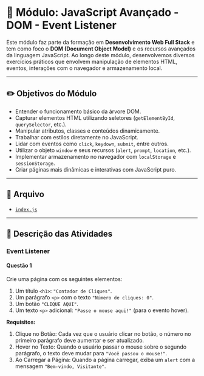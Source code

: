 # 🚀 Módulo: JavaScript Avançado - DOM - Event Listener

Este módulo faz parte da formação em **Desenvolvimento Web Full Stack** e tem como foco o **DOM (Document Object Model)** e os recursos avançados da linguagem JavaScript. Ao longo deste módulo, desenvolvemos diversos exercícios práticos que envolvem manipulação de elementos HTML, eventos, interações com o navegador e armazenamento local.

---

## ✏️ Objetivos do Módulo

- Entender o funcionamento básico da árvore DOM.
- Capturar elementos HTML utilizando seletores (`getElementById`, `querySelector`, etc.).
- Manipular atributos, classes e conteúdos dinamicamente.
- Trabalhar com estilos diretamente no JavaScript.
- Lidar com eventos como `click`, `keydown`, `submit`, entre outros.
- Utilizar o objeto `window` e seus recursos (`alert`, `prompt`, `location`, etc.).
- Implementar armazenamento no navegador com `localStorage` e `sessionStorage`.
- Criar páginas mais dinâmicas e interativas com JavaScript puro.

---

## 📂 Arquivo

- [`index.js`](./index.js)

---

## 📌 Descrição das Atividades

### Event Listener

#### Questão 1

Crie uma página com os seguintes elementos:

1. Um título `<h1>`: `"Contador de Cliques"`.
2. Um parágrafo `<p>` com o texto `"Número de cliques: 0"`.
3. Um botão `"CLIQUE AQUI"`.
4. Um texto `<p>` adicional: `"Passe o mouse aqui!"` (para o evento hover).

**Requisitos:**

1. Clique no Botão: Cada vez que o usuário clicar no botão, o número no primeiro parágrafo
   deve aumentar e ser atualizado.
2. Hover no Texto: Quando o usuário passar o mouse sobre o segundo parágrafo, o texto
   deve mudar para `"Você passou o mouse!"`.
3. Ao Carregar a Página: Quando a página carregar, exiba um `alert` com a mensagem
   `"Bem-vindo, Visitante"`.
